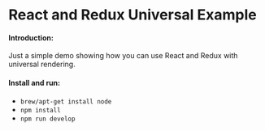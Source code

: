 React and Redux Universal Example
=================================

#### Introduction:
Just a simple demo showing how you can use React and Redux with universal rendering.

#### Install and run:
* `brew/apt-get install node`
* `npm install`
* `npm run develop`
